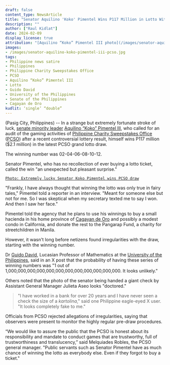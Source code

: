 ```yaml
---
draft: false
content_type: NewsArticle
title: "Senator Aquilino 'Koko' Pimentel Wins P117 Million in Lotto Without Buying a Ticket"
description: ""
author: ["Raul Kidlat"]
date: 2024-02-09
display_license: true
attribution: "[Aquilino “Koko” Pimentel III photo](/images/senator-aquilino-koko-pimentel-iii-pcso.jpg) from [Wikimedia](https://commons.wikimedia.org/wiki/File:Koko_Pimentel.jpg) (Public Domain), PCSO promo graphic from [PCSO Facebook Page](https://www.facebook.com/photo.php?fbid=687231836922355&set=pb.100069066345193.-2207520000&type=3) (Public Domain)."
images:
- /images/senator-aquilino-koko-pimentel-iii-pcso.jpg
tags:
- Philippine news satire
- Philippines
- Philippine Charity Sweepstakes Office
- PCSO
- Aquilino “Koko” Pimentel III
- Lotto
- Guido David
- University of the Philippines
- Senate of the Philippines
- Cagayan de Oro
kudlit: ‘single’ “double”
---
```

(Pasig City, Philippines) -- In a strange but extremely fortunate stroke of luck, [senate minority leader](/tags/senate-of-the-philippines/) [Aquilino “Koko” Pimentel III](/tags/aquilino-koko-pimentel-iii/), who called for an audit of the gaming activities of [Philippine Charity Sweepstakes Office](/tags/philippine-charity-sweepstakes-office/) ([PCSO](/tags/pcso/)) after a recent controversial lottery result, himself wins P117 million ($2.1 million) in the latest PCSO grand lotto draw.

The winning number was 02-04-06-08-10-12.

Senator Pimentel, who has no recollection of ever buying a lotto ticket, called the win "an unexpected but pleasant surprise."

[`Photo: Extremely lucky Senator Koko Pimentel wins PCSO draw`](/images/senator-aquilino-koko-pimentel-iii-pcso.jpg)

"Frankly, I have always thought that winning the lotto was only true in fairy tales," Pimentel told a reporter in an interview.  "Meant for someone else but not for me. So I was skeptical when my secretary texted me to say I won. And then I saw her face."

Pimentel told the agency that he plans to use his winnings to buy a small hacienda in his home province of [Cagayan de Oro](/tags/cagayan-de-oro/) and possibly a modest condo in California, and donate the rest to the Pangarap Fund, a charity for streetchildren in Manila.

However, it wasn't long before netizens found irregularities with the draw, starting with the winning number.

Dr [Guido David](/tags/guido-david/), Lucasian Professor of Mathematics at the [University of the Philippines](/tags/university-of-the-philippines/), said in an X post that the probability of having these series of winning numbers was "1 out of 1,000,000,000,000,000,000,000,000,000,000,000,000. It looks unlikely."

Others noted that the photo of the senator being handed a giant check by Assistant General Manager Julieta Aseo looks "doctored."

>"I have worked in a bank for over 20 years and I have never seen a check the size of a *kartolina*," said one Philippine eagle-eyed X user. "It looks completely fake to me."

Officials from PCSO rejected allegations of irregularities, saying that observers were present to monitor the highly regular pre-draw procedures.

“We would like to assure the public that the PCSO is honest about its responsibility and mandate to conduct games that are trustworthy, full of trustworthiness and translucency,” said Melquiades Robles, the PCSO general manager. "Public servants such as Senator Pimentel have as much chance of winning the lotto as everybody else. Even if they forgot to buy a ticket."

